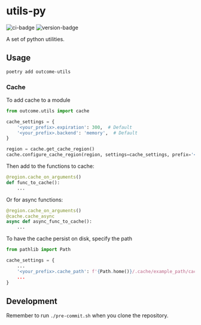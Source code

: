 # utils-py
![ci-badge](https://github.com/outcome-co/utils-py/workflows/Release/badge.svg?branch=v4.19.0) ![version-badge](https://img.shields.io/badge/version-4.19.0-brightgreen)

A set of python utilities.

## Usage

```sh
poetry add outcome-utils
```

### Cache

To add cache to a module
``` python
from outcome.utils import cache

cache_settings = {
    '<your_prefix>.expiration': 300,  # Default
    '<your_prefix>.backend': 'memory',  # Default
}

region = cache.get_cache_region()
cache.configure_cache_region(region, settings=cache_settings, prefix='<your_prefix>')
```

Then add to the functions to cache:
``` python
@region.cache_on_arguments()
def func_to_cache():
    ...
```

Or for async functions:
``` python
@region.cache_on_arguments()
@cache.cache_async
async def async_func_to_cache():
    ...
```

To have the cache persist on disk, specify the path
``` python
from pathlib import Path

cache_settings = {
    ...
    '<your_prefix>.cache_path': f'{Path.home()}/.cache/example_path/cache.pkl'',
    ...
}
```

## Development

Remember to run `./pre-commit.sh` when you clone the repository.
